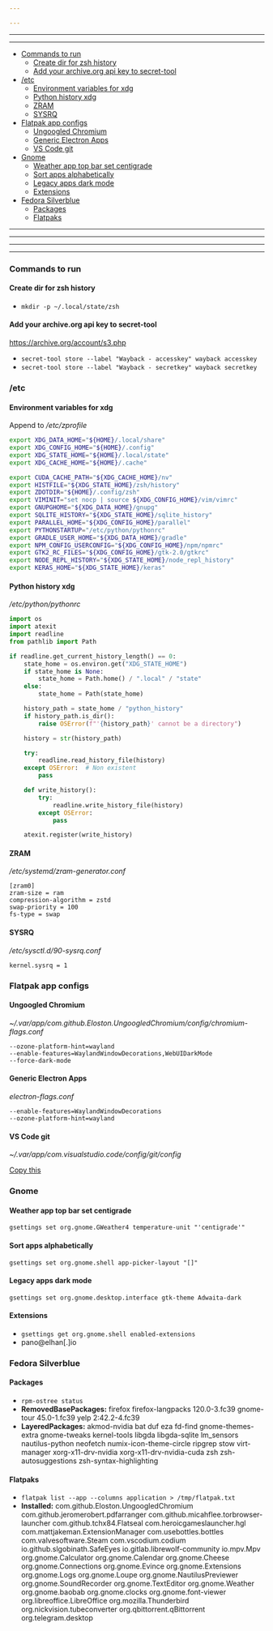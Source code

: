 ```yaml
---

---
```


---

---

- [Commands to run](#commands-to-run)
  * [Create dir for zsh history](#create-dir-for-zsh-history)
  * [Add your archive.org api key to secret-tool](#add-your-archiveorg-api-key-to-secret-tool)
- [/etc](#-etc)
  * [Environment variables for xdg](#environment-variables-for-xdg)
  * [Python history xdg](#python-history-xdg)
  * [ZRAM](#zram)
  * [SYSRQ](#sysrq)
- [Flatpak app configs](#flatpak-app-configs)
  * [Ungoogled Chromium](#ungoogled-chromium)
  * [Generic Electron Apps](#generic-electron-apps)
  * [VS Code git](#vs-code-git)
- [Gnome](#gnome)
  * [Weather app top bar set centigrade](#weather-app-top-bar-set-centigrade)
  * [Sort apps alphabetically](#sort-apps-alphabetically)
  * [Legacy apps dark mode](#legacy-apps-dark-mode)
  * [Extensions](#extensions)
- [Fedora Silverblue](#fedora-silverblue)
  * [Packages](#packages)
  * [Flatpaks](#flatpaks)

---

---

---

---

### Commands to run

#### Create dir for zsh history

- `mkdir -p ~/.local/state/zsh`

#### Add your archive.org api key to secret-tool

https://archive.org/account/s3.php

- `secret-tool store --label "Wayback - accesskey" wayback accesskey`
- `secret-tool store --label "Wayback - secretkey" wayback secretkey`

### /etc

#### Environment variables for xdg

Append to */etc/zprofile*
```bash
export XDG_DATA_HOME="${HOME}/.local/share"
export XDG_CONFIG_HOME="${HOME}/.config"
export XDG_STATE_HOME="${HOME}/.local/state"
export XDG_CACHE_HOME="${HOME}/.cache"

export CUDA_CACHE_PATH="${XDG_CACHE_HOME}/nv"
export HISTFILE="${XDG_STATE_HOME}/zsh/history"
export ZDOTDIR="${HOME}/.config/zsh"
export VIMINIT="set nocp | source ${XDG_CONFIG_HOME}/vim/vimrc"
export GNUPGHOME="${XDG_DATA_HOME}/gnupg"
export SQLITE_HISTORY="${XDG_STATE_HOME}/sqlite_history"
export PARALLEL_HOME="${XDG_CONFIG_HOME}/parallel"
export PYTHONSTARTUP="/etc/python/pythonrc"
export GRADLE_USER_HOME="${XDG_DATA_HOME}/gradle"
export NPM_CONFIG_USERCONFIG="${XDG_CONFIG_HOME}/npm/npmrc"
export GTK2_RC_FILES="${XDG_CONFIG_HOME}/gtk-2.0/gtkrc"
export NODE_REPL_HISTORY="${XDG_STATE_HOME}/node_repl_history"
export KERAS_HOME="${XDG_STATE_HOME}/keras"
```

#### Python history xdg 

*/etc/python/pythonrc*
```python
import os
import atexit
import readline
from pathlib import Path

if readline.get_current_history_length() == 0:
    state_home = os.environ.get("XDG_STATE_HOME")
    if state_home is None:
        state_home = Path.home() / ".local" / "state"
    else:
        state_home = Path(state_home)

    history_path = state_home / "python_history"
    if history_path.is_dir():
        raise OSError(f"'{history_path}' cannot be a directory")

    history = str(history_path)

    try:
        readline.read_history_file(history)
    except OSError:  # Non existent
        pass

    def write_history():
        try:
            readline.write_history_file(history)
        except OSError:
            pass

    atexit.register(write_history)
```

#### ZRAM

*/etc/systemd/zram-generator.conf*
```
[zram0]
zram-size = ram
compression-algorithm = zstd
swap-priority = 100
fs-type = swap
```

#### SYSRQ

*/etc/sysctl.d/90-sysrq.conf*
```
kernel.sysrq = 1
```


### Flatpak app configs

#### Ungoogled Chromium

*~/.var/app/com.github.Eloston.UngoogledChromium/config/chromium-flags.conf*
```
--ozone-platform-hint=wayland
--enable-features=WaylandWindowDecorations,WebUIDarkMode 
--force-dark-mode
```

#### Generic Electron Apps

*electron-flags.conf*
```
--enable-features=WaylandWindowDecorations
--ozone-platform-hint=wayland
```

#### VS Code git

*~/.var/app/com.visualstudio.code/config/git/config*

[Copy this](git/.config/git/config)

### Gnome

#### Weather app top bar set centigrade

```
gsettings set org.gnome.GWeather4 temperature-unit "'centigrade'"
```

#### Sort apps alphabetically

```
gsettings set org.gnome.shell app-picker-layout "[]"
```

#### Legacy apps dark mode

```
gsettings set org.gnome.desktop.interface gtk-theme Adwaita-dark
```

#### Extensions

- `gsettings get org.gnome.shell enabled-extensions`
- pano@elhan[.]io

### Fedora Silverblue

#### Packages

- `rpm-ostree status`
- **RemovedBasePackages:** firefox firefox-langpacks 120.0-3.fc39 gnome-tour 45.0-1.fc39 yelp 2:42.2-4.fc39
- **LayeredPackages:** akmod-nvidia bat duf eza fd-find gnome-themes-extra gnome-tweaks kernel-tools libgda libgda-sqlite lm_sensors nautilus-python neofetch numix-icon-theme-circle ripgrep stow virt-manager xorg-x11-drv-nvidia xorg-x11-drv-nvidia-cuda zsh zsh-autosuggestions zsh-syntax-highlighting

#### Flatpaks

- `flatpak list --app --columns application > /tmp/flatpak.txt`
- **Installed:** com.github.Eloston.UngoogledChromium com.github.jeromerobert.pdfarranger com.github.micahflee.torbrowser-launcher com.github.tchx84.Flatseal com.heroicgameslauncher.hgl com.mattjakeman.ExtensionManager com.usebottles.bottles com.valvesoftware.Steam com.vscodium.codium io.github.slgobinath.SafeEyes io.gitlab.librewolf-community io.mpv.Mpv org.gnome.Calculator org.gnome.Calendar org.gnome.Cheese org.gnome.Connections org.gnome.Evince org.gnome.Extensions org.gnome.Logs org.gnome.Loupe org.gnome.NautilusPreviewer org.gnome.SoundRecorder org.gnome.TextEditor org.gnome.Weather org.gnome.baobab org.gnome.clocks org.gnome.font-viewer org.libreoffice.LibreOffice org.mozilla.Thunderbird org.nickvision.tubeconverter org.qbittorrent.qBittorrent org.telegram.desktop
